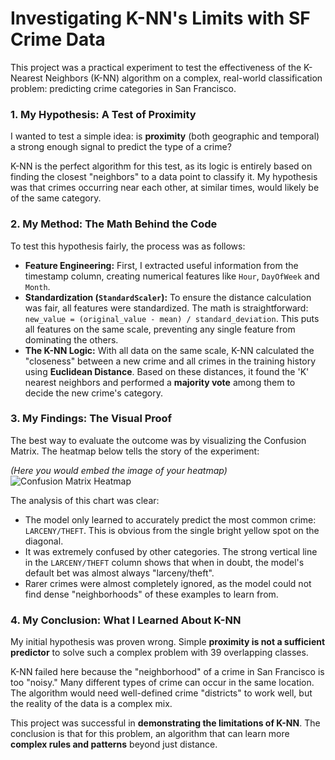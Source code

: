 # Investigating K-NN's Limits with SF Crime Data

This project was a practical experiment to test the effectiveness of the K-Nearest Neighbors (K-NN) algorithm on a complex, real-world classification problem: predicting crime categories in San Francisco.

### 1. My Hypothesis: A Test of Proximity

I wanted to test a simple idea: is **proximity** (both geographic and temporal) a strong enough signal to predict the type of a crime?

K-NN is the perfect algorithm for this test, as its logic is entirely based on finding the closest "neighbors" to a data point to classify it. My hypothesis was that crimes occurring near each other, at similar times, would likely be of the same category.

### 2. My Method: The Math Behind the Code

To test this hypothesis fairly, the process was as follows:

* **Feature Engineering:** First, I extracted useful information from the timestamp column, creating numerical features like `Hour`, `DayOfWeek` and `Month`.
* **Standardization (`StandardScaler`):** To ensure the distance calculation was fair, all features were standardized. The math is straightforward: `new_value = (original_value - mean) / standard_deviation`. This puts all features on the same scale, preventing any single feature from dominating the others.
* **The K-NN Logic:** With all data on the same scale, K-NN calculated the "closeness" between a new crime and all crimes in the training history using **Euclidean Distance**. Based on these distances, it found the 'K' nearest neighbors and performed a **majority vote** among them to decide the new crime's category.

### 3. My Findings: The Visual Proof

The best way to evaluate the outcome was by visualizing the Confusion Matrix. The heatmap below tells the story of the experiment:

*(Here you would embed the image of your heatmap)*
![Confusion Matrix Heatmap](2KNN-Crime/heatmap_crime.png)

The analysis of this chart was clear:
-   The model only learned to accurately predict the most common crime: `LARCENY/THEFT`. This is obvious from the single bright yellow spot on the diagonal.
-   It was extremely confused by other categories. The strong vertical line in the `LARCENY/THEFT` column shows that when in doubt, the model's default bet was almost always "larceny/theft".
-   Rarer crimes were almost completely ignored, as the model could not find dense "neighborhoods" of these examples to learn from.

### 4. My Conclusion: What I Learned About K-NN

My initial hypothesis was proven wrong. Simple **proximity is not a sufficient predictor** to solve such a complex problem with 39 overlapping classes.

K-NN failed here because the "neighborhood" of a crime in San Francisco is too "noisy." Many different types of crime can occur in the same location. The algorithm would need well-defined crime "districts" to work well, but the reality of the data is a complex mix.

This project was successful in **demonstrating the limitations of K-NN**. The conclusion is that for this problem, an algorithm that can learn more **complex rules and patterns** beyond just distance.
